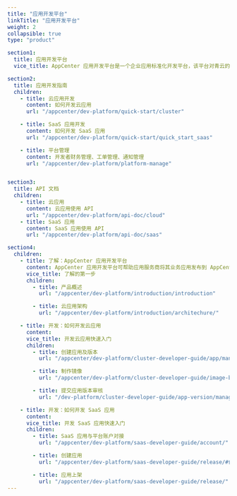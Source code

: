 ```yaml
---
title: "应用开发平台"
linkTitle: "应用开发平台"
weight: 2
collapsible: true
type: "product"

section1:
  title: 应用开发平台
  vice_title: AppCenter 应用开发平台是一个企业应用标准化开发平台，该平台对青云的合作伙伴及个人都开放，但个人用户不能发布应用到商店供公众使用。

section2:
  title: 应用开发指南
  children:
    - title: 云应用开发
      content: 如何开发云应用
      url: "/appcenter/dev-platform/quick-start/cluster"

    - title: SaaS 应用开发
      content: 如何开发 SaaS 应用
      url: "/appcenter/dev-platform/quick-start/quick_start_saas"

    - title: 平台管理
      content: 开发者财务管理、工单管理、通知管理
      url: "/appcenter/dev-platform/platform-manage"


section3:
  title: API 文档
  children:
    - title: 云应用
      content: 云应用使用 API
      url: "/appcenter/dev-platform/api-doc/cloud"
    - title: SaaS 应用
      content: SaaS 应用使用 API
      url: "/appcenter/dev-platform/api-doc/saas"

section4:
  children:
    - title: 了解：AppCenter 应用开发平台
      content: AppCenter 应用开发平台可帮助应用服务商将其业务应用发布到 AppCenter 应用市场。
      vice_title: 了解的第一步
      children:
        - title: 产品概述
          url: "/appcenter/dev-platform/introduction/introduction"

        - title: 云应用架构
          url: "/appcenter/dev-platform/introduction/architechure/"

    - title: 开发：如何开发云应用
      content: 
      vice_title: 开发云应用快速入门
      children: 
        - title: 创建应用及版本
          url: "/appcenter/dev-platform/cluster-developer-guide/app/management/#创建应用"

        - title: 制作镜像
          url: "/appcenter/dev-platform/cluster-developer-guide/image-build/build/"

        - title: 提交应用版本审核
          url: "/dev-platform/cluster-developer-guide/app-version/management/#提交应用版本"

    - title: 开发：如何开发 SaaS 应用
      content: 
      vice_title: 开发 SaaS 应用快速入门
      children: 
        - title: SaaS 应用与平台账户对接
          url: "/appcenter/dev-platform/saas-developer-guide/account/"

        - title: 创建应用
          url: "/appcenter/dev-platform/saas-developer-guide/release/#创建应用"

        - title: 应用上架
          url: "/appcenter/dev-platform/saas-developer-guide/release/"
---
```



<!-- type: "product" 这个参数表明这是一个产品index页面 -->
<!-- section1 为产品index页面 主标题 副标题 video  video_img为视频图片  -->
<!-- section2 为产品index页面 第一个大块的用户文档配置  -->
<!-- section3 为产品index页面 第二个大块的开发者文档配置  -->
<!-- section4 为产品index页面 第三个大块的学习路径配置  -->